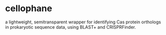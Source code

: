 # cellophane
a lightweight, semitransparent wrapper for identifying Cas protein orthologs in prokaryotic sequence data, using BLAST+ and CRISPRFinder.
